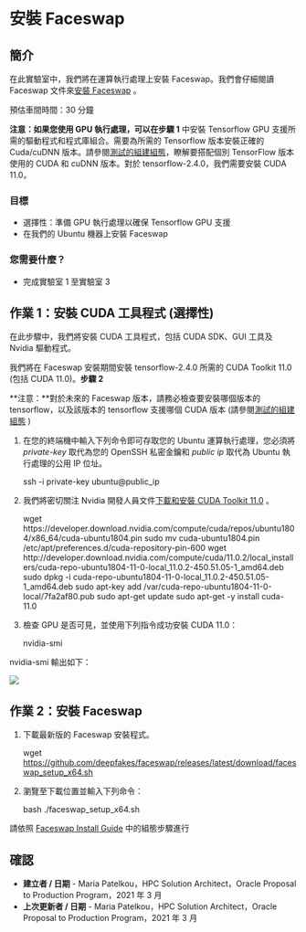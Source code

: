 # 安裝 Faceswap

## 簡介

在此實驗室中，我們將在運算執行處理上安裝 Faceswap。我們會仔細閱讀 Faceswap 文件來[安裝 Faceswap](https://forum.faceswap.dev/viewtopic.php?f=4&t=68) 。

預估車間時間：30 分鐘

**注意：**如果您使用 GPU 執行處理，可以在**步驟 1** 中安裝 Tensorflow GPU 支援所需的驅動程式和程式庫組合。需要為所需的 Tensorflow 版本安裝正確的 Cuda/cuDNN 版本。請參閱[測試的組建組態](https://www.tensorflow.org/install/source#linux)，瞭解要搭配個別 TensorFlow 版本使用的 CUDA 和 cuDNN 版本。對於 tensorflow-2.4.0，我們需要安裝 CUDA 11.0。

### 目標

*   選擇性：準備 GPU 執行處理以確保 Tensorflow GPU 支援
*   在我們的 Ubuntu 機器上安裝 Faceswap

### 您需要什麼？

*   完成實驗室 1 至實驗室 3

## 作業 1：安裝 CUDA 工具程式 (選擇性)

在此步驟中，我們將安裝 CUDA 工具程式，包括 CUDA SDK、GUI 工具及 Nvidia 驅動程式。

我們將在 Faceswap 安裝期間安裝 tensorflow-2.4.0 所需的 CUDA Toolkit 11.0 (包括 CUDA 11.0)。**步驟 2**

**注意：**對於未來的 Faceswap 版本，請務必檢查要安裝哪個版本的 tensorflow，以及該版本的 tensorflow 支援哪個 CUDA 版本 (請參閱[測試的組建組態](https://www.tensorflow.org/install/source#linux) )

1.  在您的終端機中輸入下列命令即可存取您的 Ubuntu 運算執行處理，您必須將 _private-key_ 取代為您的 OpenSSH 私密金鑰和 _public ip_ 取代為 Ubuntu 執行處理的公用 IP 位址。

       <copy>ssh -i private-key ubuntu@public_ip</copy>
    

2.  我們將密切關注 Nvidia 開發人員文件[下載和安裝 CUDA Toolkit 11.0](https://developer.nvidia.com/cuda-11.0-download-archive?target_os=Linux&target_arch=x86_64&target_distro=Ubuntu&target_version=1804&target_type=deblocal) 。

    <copy>
    wget https://developer.download.nvidia.com/compute/cuda/repos/ubuntu1804/x86_64/cuda-ubuntu1804.pin
    sudo mv cuda-ubuntu1804.pin /etc/apt/preferences.d/cuda-repository-pin-600
    wget http://developer.download.nvidia.com/compute/cuda/11.0.2/local_installers/cuda-repo-ubuntu1804-11-0-local_11.0.2-450.51.05-1_amd64.deb
    sudo dpkg -i cuda-repo-ubuntu1804-11-0-local_11.0.2-450.51.05-1_amd64.deb
    sudo apt-key add /var/cuda-repo-ubuntu1804-11-0-local/7fa2af80.pub
    sudo apt-get update
    sudo apt-get -y install cuda-11.0
    </copy>
    

3.  檢查 GPU 是否可見，並使用下列指令成功安裝 CUDA 11.0：

       <copy>nvidia-smi</copy>
    

nvidia-smi 輸出如下：

![](images/nvidia-smi.PNG " ")

## 作業 2：安裝 Faceswap

1.  下載最新版的 Faceswap 安裝程式。

       <copy>wget https://github.com/deepfakes/faceswap/releases/latest/download/faceswap_setup_x64.sh</copy>
    

2.  瀏覽至下載位置並輸入下列命令：

       <copy>bash ./faceswap_setup_x64.sh</copy>
    

請依照 [Faceswap Install Guide](https://forum.faceswap.dev/viewtopic.php?f=4&t=68) 中的組態步驟進行

## **確認**

*   **建立者 / 日期** - Maria Patelkou，HPC Solution Architect，Oracle Proposal to Production Program，2021 年 3 月
*   **上次更新者 / 日期** - Maria Patelkou，HPC Solution Architect，Oracle Proposal to Production Program，2021 年 3 月